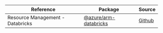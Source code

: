 | Reference | Package | Source |
|---|---|---|
|Resource Management - Databricks|[@azure/arm-databricks](https://www.npmjs.com/package/@azure/arm-databricks)|[Github](https://github.com/Azure/azure-sdk-for-js)|
